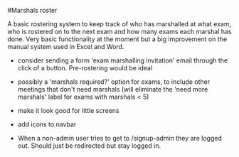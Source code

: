 #Marshals roster

A basic rostering system to keep track of who has marshalled at what exam, who is rostered on to the next exam and how many exams each marshal has done. Very basic functionality at the moment but a big improvement on the manual system used in Excel and Word.

* consider sending a form 'exam marshalling invitation' email through the click of a button. Pre-rostering would be ideal
* possibly a 'marshals required?' option for exams, to include other meetings that don't need marshals (will eliminate the 'need more marshals' label for exams with marshals < 5)
* make it look good for little screens
* add icons to navbar

* When a non-admin user tries to get to /signup-admin they are logged out. Should just be redirected but stay logged in.

